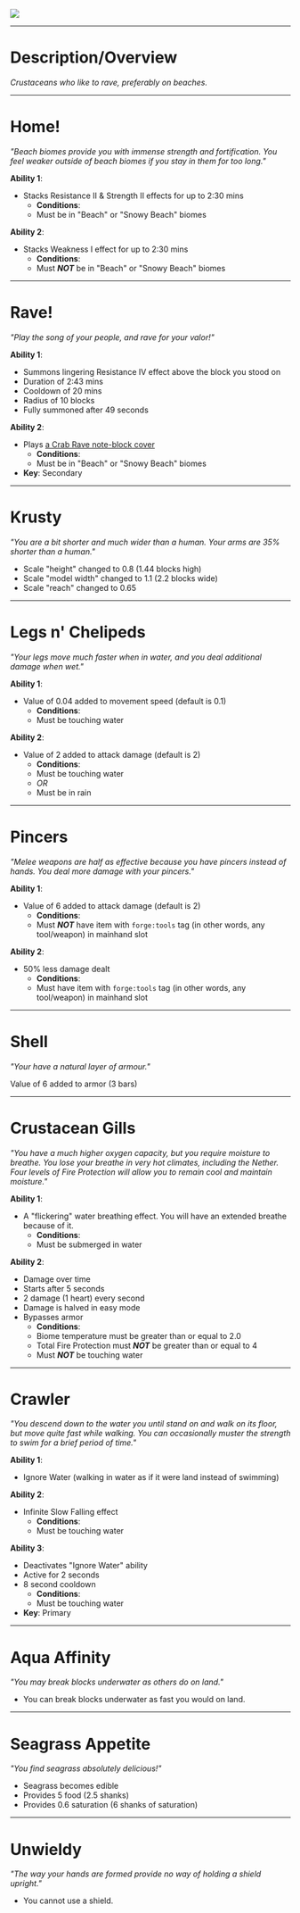![](https://github.com/mosharky/GroundedOrigins/blob/master/.github/assets/beach_crab_icon_large.png?raw=true)

***

# **Description/Overview**
_Crustaceans who like to rave, preferably on beaches._

***

# **Home!**
_"Beach biomes provide you with immense strength and fortification. You feel weaker outside of beach biomes if you stay in them for too long."_

**Ability 1**:
- Stacks Resistance II & Strength II effects for up to 2:30 mins
  - **Conditions**:
  - Must be in "Beach" or "Snowy Beach" biomes

**Ability 2**:
- Stacks Weakness I effect for up to 2:30 mins
  - **Conditions**:
  - Must **_NOT_** be in "Beach" or "Snowy Beach" biomes


***


# **Rave!**
_"Play the song of your people, and rave for your valor!"_

**Ability 1**:
- Summons lingering Resistance IV effect above the block you stood on
- Duration of 2:43 mins
- Cooldown of 20 mins
- Radius of 10 blocks
- Fully summoned after 49 seconds

**Ability 2**:
- Plays [a Crab Rave note-block cover](https://www.youtube.com/watch?v=F-aarfVaHbk&t)
  - **Conditions**:
  - Must be in "Beach" or "Snowy Beach" biomes
- **Key**: Secondary


***


# **Krusty**
_"You are a bit shorter and much wider than a human. Your arms are 35% shorter than a human."_

- Scale "height" changed to 0.8 (1.44 blocks high)
- Scale "model width" changed to 1.1 (2.2 blocks wide)
- Scale "reach" changed to 0.65


***


# **Legs n' Chelipeds**
_"Your legs move much faster when in water, and you deal additional damage when wet."_

**Ability 1**:
- Value of 0.04 added to movement speed (default is 0.1)
  - **Conditions**:
  - Must be touching water

**Ability 2**:
- Value of 2 added to attack damage (default is 2)
  - **Conditions**:
  - Must be touching water
  - _OR_
  - Must be in rain


***


# **Pincers**
_"Melee weapons are half as effective because you have pincers instead of hands. You deal more damage with your pincers."_

**Ability 1**:
- Value of 6 added to attack damage (default is 2)
  - **Conditions**:
  - Must _**NOT**_ have item with `forge:tools` tag (in other words, any tool/weapon) in mainhand slot

**Ability 2**:
- 50% less damage dealt
  - **Conditions**:
  - Must have item with `forge:tools` tag (in other words, any tool/weapon) in mainhand slot


***


# **Shell**
_"Your have a natural layer of armour."_

Value of 6 added to armor (3 bars)


***


# **Crustacean Gills**
_"You have a much higher oxygen capacity, but you require moisture to breathe. You lose your breathe in very hot climates, including the Nether. Four levels of Fire Protection will allow you to remain cool and maintain moisture."_

**Ability 1**:
- A "flickering" water breathing effect. You will have an extended breathe because of it.
  - **Conditions**:
  - Must be submerged in water

**Ability 2**:
- Damage over time
- Starts after 5 seconds
- 2 damage (1 heart) every second
- Damage is halved in easy mode
- Bypasses armor
  - **Conditions**:
  - Biome temperature must be greater than or equal to 2.0
  - Total Fire Protection must **_NOT_** be greater than or equal to 4
  - Must **_NOT_** be touching water


***


# **Crawler**
_"You descend down to the water you until stand on and walk on its floor, but move quite fast while walking. You can occasionally muster the strength to swim for a brief period of time."_

**Ability 1**:
- Ignore Water (walking in water as if it were land instead of swimming)

**Ability 2**:
- Infinite Slow Falling effect
  - **Conditions**:
  - Must be touching water

**Ability 3**:
- Deactivates "Ignore Water" ability
- Active for 2 seconds
- 8 second cooldown
  - **Conditions**:
  - Must be touching water
- **Key**: Primary


***


# **Aqua Affinity**
_"You may break blocks underwater as others do on land."_

- You can break blocks underwater as fast you would on land.


***


# **Seagrass Appetite**
_"You find seagrass absolutely delicious!"_

- Seagrass becomes edible
- Provides 5 food (2.5 shanks)
- Provides 0.6 saturation (6 shanks of saturation)


***


# **Unwieldy**
_"The way your hands are formed provide no way of holding a shield upright."_

- You cannot use a shield.

